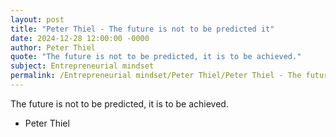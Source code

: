 ```yaml
---
layout: post
title: "Peter Thiel - The future is not to be predicted it"
date: 2024-12-28 12:00:00 -0000
author: Peter Thiel
quote: "The future is not to be predicted, it is to be achieved."
subject: Entrepreneurial mindset
permalink: /Entrepreneurial mindset/Peter Thiel/Peter Thiel - The future is not to be predicted it
---
```


The future is not to be predicted, it is to be achieved.

- Peter Thiel
